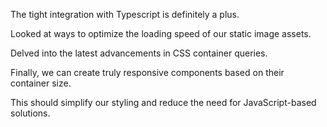 The tight integration with Typescript is definitely a plus.

Looked at ways to optimize the loading speed of our static image assets.

Delved into the latest advancements in CSS container queries.

Finally, we can create truly responsive components based on their container size.

This should simplify our styling and reduce the need for JavaScript-based solutions.